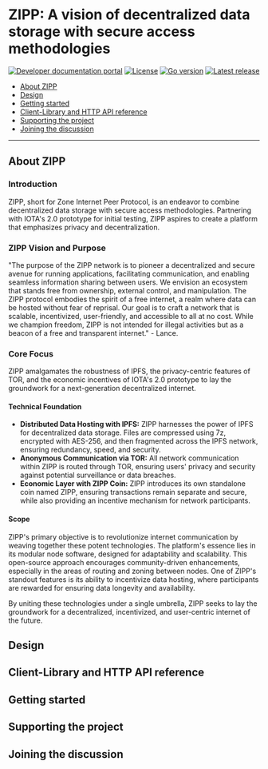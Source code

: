 # ZIPP: A vision of decentralized data storage with secure access methodologies

[![Developer documentation portal](https://img.shields.io/badge/Documentation%20portal-blue.svg?style=for-the-badge)](https://www.zipp.org/)
[![License](https://img.shields.io/github/license/izuc/zipp.svg)](https://github.com/izuc/zipp/blob/master/LICENSE)
[![Go version](https://img.shields.io/github/go-mod/go-version/izuc/zipp)](https://golang.org/doc/install)
[![Latest release](https://img.shields.io/github/v/release/izuc/zipp)]()

- [About ZIPP](#about-zipp)
- [Design](#design)
- [Getting started](#getting-started)
- [Client-Library and HTTP API reference](#client-library-and-http-api-reference)
- [Supporting the project](#supporting-the-project)
- [Joining the discussion](#joining-the-discussion)

---

## About ZIPP

### Introduction

ZIPP, short for Zone Internet Peer Protocol, is an endeavor to combine decentralized data storage with secure access methodologies. Partnering with IOTA's 2.0 prototype for initial testing, ZIPP aspires to create a platform that emphasizes privacy and decentralization.

### ZIPP Vision and Purpose

"The purpose of the ZIPP network is to pioneer a decentralized and secure avenue for running applications, facilitating communication, and enabling seamless information sharing between users. We envision an ecosystem that stands free from ownership, external control, and manipulation. The ZIPP protocol embodies the spirit of a free internet, a realm where data can be hosted without fear of reprisal. Our goal is to craft a network that is scalable, incentivized, user-friendly, and accessible to all at no cost. While we champion freedom, ZIPP is not intended for illegal activities but as a beacon of a free and transparent internet." - Lance.

### Core Focus

ZIPP amalgamates the robustness of IPFS, the privacy-centric features of TOR, and the economic incentives of IOTA's 2.0 prototype to lay the groundwork for a next-generation decentralized internet.

#### Technical Foundation
- **Distributed Data Hosting with IPFS:** ZIPP harnesses the power of IPFS for decentralized data storage. Files are compressed using 7z, encrypted with AES-256, and then fragmented across the IPFS network, ensuring redundancy, speed, and security.
- **Anonymous Communication via TOR:** All network communication within ZIPP is routed through TOR, ensuring users' privacy and security against potential surveillance or data breaches.
- **Economic Layer with ZIPP Coin:** ZIPP introduces its own standalone coin named ZIPP, ensuring transactions remain separate and secure, while also providing an incentive mechanism for network participants.

#### Scope
ZIPP's primary objective is to revolutionize internet communication by weaving together these potent technologies. The platform's essence lies in its modular node software, designed for adaptability and scalability. This open-source approach encourages community-driven enhancements, especially in the areas of routing and zoning between nodes. One of ZIPP's standout features is its ability to incentivize data hosting, where participants are rewarded for ensuring data longevity and availability.

By uniting these technologies under a single umbrella, ZIPP seeks to lay the groundwork for a decentralized, incentivized, and user-centric internet of the future.

## Design



## Client-Library and HTTP API reference



## Getting started



## Supporting the project



## Joining the discussion


